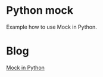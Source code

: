 Python mock
===========

Example how to use Mock in Python. 

Blog
====

[Mock in Python](http://blog.misalabs.com/mocking-testing-con-python)
